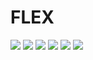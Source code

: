 # FLEX

![](/Users/Johnson/学习/技术Markdown/AJ-FE-MD/笔记配图/flex/IMG_2355.JPG)
![](/Users/Johnson/学习/技术Markdown/AJ-FE-MD/笔记配图/flex/IMG_2356.JPG)
![](/Users/Johnson/学习/技术Markdown/AJ-FE-MD/笔记配图/flex/IMG_2357.JPG)
![](/Users/Johnson/学习/技术Markdown/AJ-FE-MD/笔记配图/flex/IMG_2358.JPG)
![](/Users/Johnson/学习/技术Markdown/AJ-FE-MD/笔记配图/flex/IMG_2359.JPG)
![](/Users/Johnson/学习/技术Markdown/AJ-FE-MD/笔记配图/flex/IMG_2360.JPG)